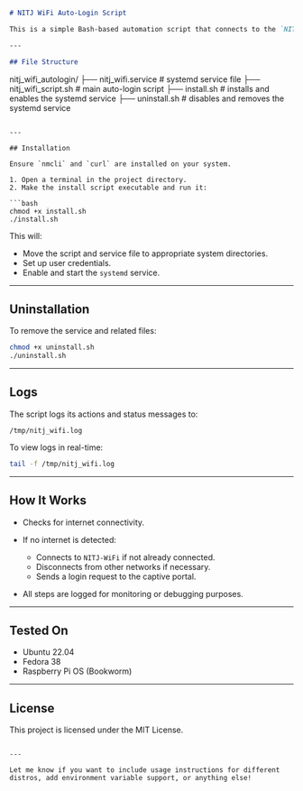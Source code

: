 ```markdown
# NITJ WiFi Auto-Login Script

This is a simple Bash-based automation script that connects to the `NITJ-WiFi` network and performs the captive portal login automatically. It uses a `systemd` service to ensure the script runs on startup or whenever there is no active internet connection.

---

## File Structure

```

nitj\_wifi\_autologin/
├── nitj\_wifi.service       # systemd service file
├── nitj\_wifi\_script.sh     # main auto-login script
├── install.sh              # installs and enables the systemd service
├── uninstall.sh            # disables and removes the systemd service

````

---

## Installation

Ensure `nmcli` and `curl` are installed on your system.

1. Open a terminal in the project directory.
2. Make the install script executable and run it:

```bash
chmod +x install.sh
./install.sh
````

This will:

* Move the script and service file to appropriate system directories.
* Set up user credentials.
* Enable and start the `systemd` service.

---

## Uninstallation

To remove the service and related files:

```bash
chmod +x uninstall.sh
./uninstall.sh
```

---

## Logs

The script logs its actions and status messages to:

```
/tmp/nitj_wifi.log
```

To view logs in real-time:

```bash
tail -f /tmp/nitj_wifi.log
```

---

## How It Works

* Checks for internet connectivity.
* If no internet is detected:

  * Connects to `NITJ-WiFi` if not already connected.
  * Disconnects from other networks if necessary.
  * Sends a login request to the captive portal.
* All steps are logged for monitoring or debugging purposes.

---

## Tested On

* Ubuntu 22.04
* Fedora 38
* Raspberry Pi OS (Bookworm)

---

## License

This project is licensed under the MIT License.

```

---

Let me know if you want to include usage instructions for different distros, add environment variable support, or anything else!
```